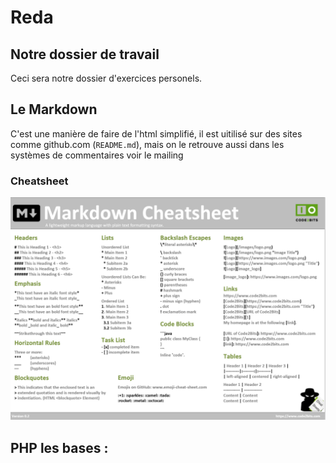 # Reda

## Notre dossier de travail

Ceci sera notre dossier d'exercices personels.

## Le Markdown

C'est une manière de faire de l'html simplifié, il est uitilisé sur des sites comme github.com
(`README.md`), mais on le retrouve aussi dans les systèmes de commentaires voir le mailing

### Cheatsheet

![Markdown](../../datas/md.png)

## PHP les bases :
